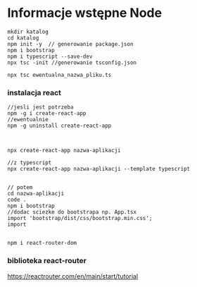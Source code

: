 # Informacje wstępne Node

```console 
mkdir katalog
cd katalog
npm init -y  // generowanie package.json
npm i bootstrap
npm i typescript --save-dev
npx tsc -init //generowanie tsconfig.json

npx tsc ewentualna_nazwa_pliku.ts
```
### instalacja react
```console
//jesli jest potrzeba
npm -g i create-react-app
//ewentualnie
npm -g uninstall create-react-app



npx create-react-app nazwa-aplikacji

//z typescript
npx create-react-app nazwa-aplikacji --template typescript


// potem
cd nazwa-aplikacji
code .
npm i bootstrap
//dodac sciezke do bootstrapa np. App.tsx  
import 'bootstrap/dist/css/bootstrap.min.css';
import 
```


```console

npm i react-router-dom
```

### biblioteka react-router

https://reactrouter.com/en/main/start/tutorial